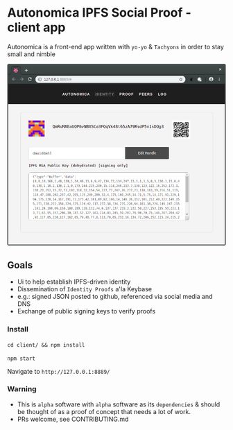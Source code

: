 # Autonomica IPFS Social Proof - client app

Autonomica is a front-end app written with `yo-yo` & `Tachyons` in order to stay small and nimble

![Alt Identity](screenshots/identity.png?raw=true "Identity")

## Goals

* Ui to help establish IPFS-driven identity
* Dissemination of `Identity Proofs` a'la Keybase
* e.g.: signed JSON posted to github, referenced via social media and DNS
* Exchange of public signing keys to verify proofs

### Install

`cd client/ && npm install`

`npm start`

Navigate to `http://127.0.0.1:8889/`

### Warning

* This is `alpha` software with `alpha` software as its `dependencies` & should be thought of as a proof of concept that needs a lot of work.
* PRs welcome, see CONTRIBUTING.md
